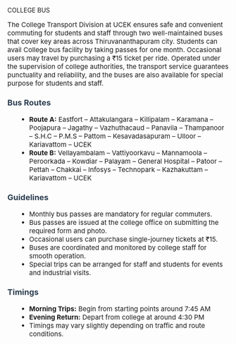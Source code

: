 COLLEGE BUS


  <div style="font-size: 15px;">
    <p>
      The College Transport Division at UCEK ensures safe and convenient commuting for students and staff through two well-maintained buses that cover key areas across Thiruvananthapuram city. Students can avail College bus facility by taking passes for one month. Occasional users may travel by purchasing a ₹15 ticket per ride. Operated under the supervision of college authorities, the transport service guarantees punctuality and reliability, and the buses are also available for special purpose for students and staff.
      </p>
  </div>

  <h3 style="margin-top: 1.5rem; color: #2c3e50; font-size: 18px;">Bus Routes</h3>
  <ul style="margin-left: 1.5rem; font-size: 15px;">
    <li><strong>Route A:</strong> Eastfort – Attakulangara – Killipalam – Karamana – Poojapura – Jagathy – Vazhuthacaud – Panavila – Thampanoor – S.H.C – P.M.S – Pattom – Kesavadasapuram – Ulloor – Kariavattom – UCEK</li>
    <li><strong>Route B:</strong> Vellayambalam – Vattiyoorkavu – Mannamoola – Peroorkada – Kowdiar – Palayam – General Hospital – Patoor – Pettah – Chakkai – Infosys – Technopark – Kazhakuttam – Kariavattom – UCEK</li>
  </ul>

  <h3 style="margin-top: 1.5rem; color: #2c3e50; font-size: 18px;">Guidelines</h3>
  <ul style="margin-left: 1.5rem; font-size: 15px;">
    <li>Monthly bus passes are mandatory for regular commuters.</li>
    <li>Bus passes are issued at the college office on submitting the required form and photo.</li>
    <li>Occasional users can purchase single-journey tickets at ₹15.</li>
    <li>Buses are coordinated and monitored by college staff for smooth operation.</li>
    <li>Special trips can be arranged for staff and students for events and industrial visits.</li>
  </ul>

  <h3 style="margin-top: 1.5rem; color: #2c3e50; font-size: 18px;">Timings</h3>
  <ul style="margin-left: 1.5rem; font-size: 15px;">
    <li><strong>Morning Trips:</strong> Begin from starting points around 7:45 AM</li>
    <li><strong>Evening Return:</strong> Depart from college at around 4:30 PM</li>
    <li>Timings may vary slightly depending on traffic and route conditions.</li>
  </ul>